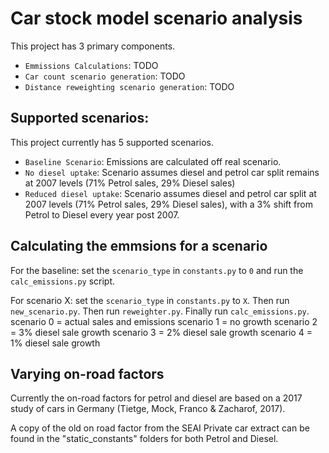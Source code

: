 # Car stock model scenario analysis

This project has 3 primary components.

- `Emmissions Calculations`: TODO
- `Car count scenario generation`: TODO
- `Distance reweighting scenario generation`: TODO

## Supported scenarios:

This project currently has 5 supported scenarios.

- `Baseline Scenario`: Emissions are calculated off real scenario.
- `No diesel uptake`: Scenario assumes diesel and petrol car split remains at 2007 levels (71% Petrol sales, 29% Diesel sales)
- `Reduced diesel uptake`: Scenario assumes diesel and petrol car split at 2007 levels (71% Petrol sales, 29% Diesel sales), with a 3% shift from Petrol to Diesel every year post 2007.

## Calculating the emmsions for a scenario

For the baseline: set the `scenario_type` in `constants.py` to `0` and run the `calc_emissions.py` script.

For scenario X: set the `scenario_type` in `constants.py` to `X`. Then run `new_scenario.py`. Then run `reweighter.py`. Finally run `calc_emissions.py`.
    scenario 0 = actual sales and emissions
    scenario 1 = no growth
    scenario 2 = 3% diesel sale growth
    scenario 3 = 2% diesel sale growth
    scenario 4 = 1% diesel sale growth

## Varying on-road factors

Currently the on-road factors for petrol and diesel are based on a 2017 study of cars in Germany (Tietge, Mock, Franco & Zacharof, 2017).

A copy of the old on road factor from the SEAI Private car extract can be found in the "static_constants" folders for both Petrol and Diesel.